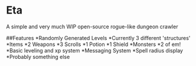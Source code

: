 # Eta
A simple and very much WIP open-source rogue-like dungeon crawler

##Features
*Randomly Generated Levels
  *Currently 3 different 'structures'
*Items
  *2 Weapons
  *3 Scrolls
  *1 Potion
  *1 Shield
*Monsters
  *2 of em!
*Basic leveling and xp system
*Messaging System
*Spell radius display
*Probably something else

